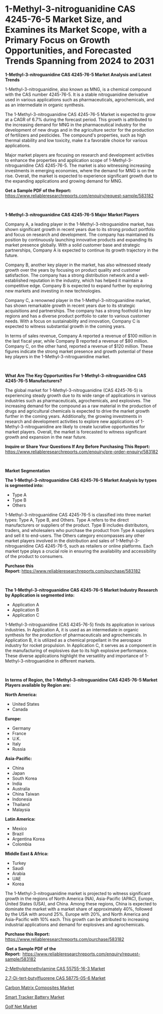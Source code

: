 <p><h1>1-Methyl-3-nitroguanidine CAS 4245-76-5 Market Size, and Examines its Market Scope, with a Primary Focus on Growth Opportunities, and Forecasted Trends Spanning from 2024 to 2031</h1></p><p><strong>1-Methyl-3-nitroguanidine CAS 4245-76-5 Market Analysis and Latest Trends</strong></p>
<p><p>1-Methyl-3-nitroguanidine, also known as MNG, is a chemical compound with the CAS number 4245-76-5. It is a stable nitroguanidine derivative used in various applications such as pharmaceuticals, agrochemicals, and as an intermediate in organic synthesis.</p><p>The 1-Methyl-3-nitroguanidine CAS 4245-76-5 Market is expected to grow at a CAGR of 6.7% during the forecast period. This growth is attributed to the increasing demand for MNG in the pharmaceutical industry for the development of new drugs and in the agriculture sector for the production of fertilizers and pesticides. The compound's properties, such as high thermal stability and low toxicity, make it a favorable choice for various applications.</p><p>Major market players are focusing on research and development activities to enhance the properties and application scope of 1-Methyl-3-nitroguanidine CAS 4245-76-5. The market is also witnessing increasing investments in emerging economies, where the demand for MNG is on the rise. Overall, the market is expected to experience significant growth due to the expanding applications and growing demand for MNG.</p></p>
<p><strong>Get a Sample PDF of the Report:&nbsp;</strong> <a href="https://www.reliableresearchreports.com/enquiry/request-sample/583182">https://www.reliableresearchreports.com/enquiry/request-sample/583182</a></p>
<p>&nbsp;</p>
<p><strong>1-Methyl-3-nitroguanidine CAS 4245-76-5 Major Market Players</strong></p>
<p><p>Company A, a leading player in the 1-Methyl-3-nitroguanidine market, has shown significant growth in recent years due to its strong product portfolio and focus on research and development. The company has maintained its position by continuously launching innovative products and expanding its market presence globally. With a solid customer base and strategic partnerships, Company A is expected to continue its growth trajectory in the future.</p><p>Company B, another key player in the market, has also witnessed steady growth over the years by focusing on product quality and customer satisfaction. The company has a strong distribution network and a well-established reputation in the industry, which has helped it maintain a competitive edge. Company B is expected to expand further by exploring new markets and investing in new technologies.</p><p>Company C, a renowned player in the 1-Methyl-3-nitroguanidine market, has shown remarkable growth in recent years due to its strategic acquisitions and partnerships. The company has a strong foothold in key regions and has a diverse product portfolio to cater to various customer needs. With a focus on sustainability and innovation, Company C is expected to witness substantial growth in the coming years.</p><p>In terms of sales revenue, Company A reported a revenue of $100 million in the last fiscal year, while Company B reported a revenue of $80 million. Company C, on the other hand, reported a revenue of $120 million. These figures indicate the strong market presence and growth potential of these key players in the 1-Methyl-3-nitroguanidine market.</p></p>
<p>&nbsp;</p>
<p><strong>What Are The Key Opportunities For 1-Methyl-3-nitroguanidine CAS 4245-76-5 Manufacturers?</strong></p>
<p><p>The global market for 1-Methyl-3-nitroguanidine (CAS 4245-76-5) is experiencing steady growth due to its wide range of applications in various industries such as pharmaceuticals, agrochemicals, and explosives. The increasing demand for the compound as a raw material in the production of drugs and agricultural chemicals is expected to drive the market growth further in the coming years. Additionally, the growing investments in research and development activities to explore new applications of 1-Methyl-3-nitroguanidine are likely to create lucrative opportunities for market players. Overall, the market is forecasted to witness significant growth and expansion in the near future.</p></p>
<p><strong>Inquire or Share Your Questions If Any Before Purchasing This Report:</strong> <a href="https://www.reliableresearchreports.com/enquiry/pre-order-enquiry/583182">https://www.reliableresearchreports.com/enquiry/pre-order-enquiry/583182</a></p>
<p>&nbsp;</p>
<p><strong>Market Segmentation</strong></p>
<p><strong>The 1-Methyl-3-nitroguanidine CAS 4245-76-5 Market Analysis by types is segmented into:</strong></p>
<p><ul><li>Type A</li><li>Type B</li><li>Others</li></ul></p>
<p><p>1-Methyl-3-nitroguanidine CAS 4245-76-5 is classified into three market types: Type A, Type B, and Others. Type A refers to the direct manufacturers or suppliers of the product. Type B includes distributors, traders, and wholesalers who purchase the product from Type A suppliers and sell it to end-users. The Others category encompasses any other market players involved in the distribution and sales of 1-Methyl-3-nitroguanidine CAS 4245-76-5, such as retailers or online platforms. Each market type plays a crucial role in ensuring the availability and accessibility of the product to consumers.</p></p>
<p><strong>Purchase this Report:&nbsp;</strong><a href="https://www.reliableresearchreports.com/purchase/583182">https://www.reliableresearchreports.com/purchase/583182</a></p>
<p>&nbsp;</p>
<p><strong>The 1-Methyl-3-nitroguanidine CAS 4245-76-5 Market Industry Research by Application is segmented into:</strong></p>
<p><ul><li>Application A</li><li>Application B</li><li>Application C</li></ul></p>
<p><p>1-Methyl-3-nitroguanidine (CAS 4245-76-5) finds its application in various industries. In Application A, it is used as an intermediate in organic synthesis for the production of pharmaceuticals and agrochemicals. In Application B, it is utilized as a chemical propellant in the aerospace industry for rocket propulsion. In Application C, it serves as a component in the manufacturing of explosives due to its high explosive performance. These diverse applications highlight the versatility and importance of 1-Methyl-3-nitroguanidine in different markets.</p></p>
<p>&nbsp;</p>
<p><strong>In terms of Region, the 1-Methyl-3-nitroguanidine CAS 4245-76-5 Market Players available by Region are:</strong></p>
<p>
    <p> <strong> North America: </strong>
        <ul>
            <li>United States</li>
            <li>Canada</li>
        </ul>
        </p> 
    <p> <strong> Europe: </strong>
        <ul>
            <li>Germany</li>
            <li>France</li>
            <li>U.K.</li>
            <li>Italy</li>
            <li>Russia</li>
        </ul>
        </p> 
    <p> <strong> Asia-Pacific: </strong>
        <ul>
            <li>China</li>
            <li>Japan</li>
            <li>South Korea</li>
            <li>India</li>
            <li>Australia</li>
            <li>China Taiwan</li>
            <li>Indonesia</li>
            <li>Thailand</li>
            <li>Malaysia</li>
        </ul>
        </p> 
    <p> <strong> Latin America: </strong>
        <ul>
            <li>Mexico</li>
            <li>Brazil</li>
            <li>Argentina Korea</li>
            <li>Colombia</li>
        </ul>
        </p> 
    <p> <strong> Middle East & Africa: </strong>
        <ul>
            <li>Turkey</li>
            <li>Saudi</li>
            <li>Arabia</li>
            <li>UAE</li>
            <li>Korea</li>
        </ul>
    </p>
    </p>
<p><p>The 1-Methyl-3-nitroguanidine market is projected to witness significant growth in the regions of North America (NA), Asia-Pacific (APAC), Europe, United States (USA), and China. Among these regions, China is expected to dominate the market with a market share of approximately 40%, followed by the USA with around 25%, Europe with 20%, and North America and Asia-Pacific with 10% each. This growth can be attributed to increasing industrial applications and demand for explosives and agrochemicals.</p></p>
<p><strong>Purchase this Report: </strong><a href="https://www.reliableresearchreports.com/purchase/583182">https://www.reliableresearchreports.com/purchase/583182</a></p>
<p>&nbsp;<strong>Get a Sample PDF of the Report:&nbsp;&nbsp;</strong><a href="https://www.reliableresearchreports.com/enquiry/request-sample/583182">https://www.reliableresearchreports.com/enquiry/request-sample/583182</a></p>
<p><strong></strong></p>
<p><p><a href="https://github.com/nancykennedykellievqfqt2/Market-Research-Report-List-1/blob/main/2-methylphenethylamine-cas-55755-16-3-market.md">2-Methylphenethylamine CAS 55755-16-3 Market</a></p><p><a href="https://github.com/timeliteaut/Market-Research-Report-List-1/blob/main/27-di-tert-butylfluorene-cas-58775-05-6-market.md">2,7-Di-tert-butylfluorene CAS 58775-05-6 Market</a></p><p><a href="https://github.com/seekum/Market-Research-Report-List-1/blob/main/carbon-matrix-composites-market.md">Carbon Matrix Composites Market</a></p><p><a href="https://issuu.com/reportprime-2/docs/smart-tracker-battery-market-size-2030.pptx">Smart Tracker Battery Market</a></p><p><a href="https://issuu.com/reportprime-2/docs/golf-net-market-size-2030.pptx">Golf Net Market</a></p></p>